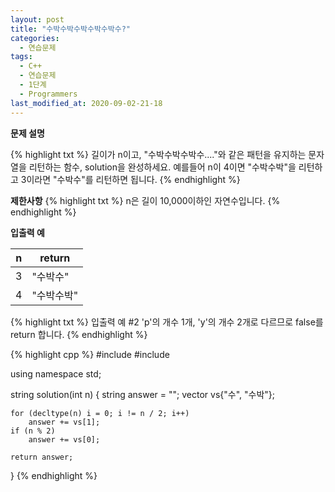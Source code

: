 ```yaml
---
layout: post
title: "수박수박수박수박수박수?"
categories:
  - 연습문제
tags:
  - C++
  - 연습문제
  - 1단계
  - Programmers
last_modified_at: 2020-09-02-21-18
---
```


<strong>문제 설명</strong>

{% highlight txt %}
길이가 n이고, "수박수박수박수...."와 같은 패턴을 유지하는 문자열을 리턴하는
함수, solution을 완성하세요. 예를들어 n이 4이면 "수박수박"을 리턴하고
3이라면 "수박수"를 리턴하면 됩니다.
{% endhighlight %}

<strong>제한사항</strong>
{% highlight txt %}
n은 길이 10,000이하인 자연수입니다.
{% endhighlight %}

<strong>입출력 예</strong>

| n	| return |
| --- | --- |
| 3 | "수박수" |
| 4 | "수박수박" |


{% highlight txt %}
입출력 예 #2
'p'의 개수 1개, 'y'의 개수 2개로 다르므로 false를 return 합니다.
{% endhighlight %}

{% highlight cpp %}
#include <string>
#include <vector>

using namespace std;

string solution(int n) {
    string answer = "";
    vector<string> vs{"수", "수박"};
    
    for (decltype(n) i = 0; i != n / 2; i++)
        answer += vs[1];
    if (n % 2)
        answer += vs[0];
    
    return answer;
}
{% endhighlight %}
